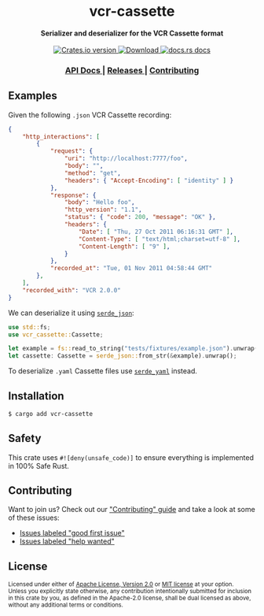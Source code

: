 <h1 align="center">vcr-cassette</h1>
<div align="center">
  <strong>
    Serializer and deserializer for the VCR Cassette format
  </strong>
</div>

<br />

<div align="center">
  <!-- Crates version -->
  <a href="https://crates.io/crates/vcr-cassette">
    <img src="https://img.shields.io/crates/v/vcr-cassette.svg?style=flat-square"
    alt="Crates.io version" />
  </a>
  <!-- Downloads -->
  <a href="https://crates.io/crates/vcr-cassette">
    <img src="https://img.shields.io/crates/d/vcr-cassette.svg?style=flat-square"
      alt="Download" />
  </a>
  <!-- docs.rs docs -->
  <a href="https://docs.rs/vcr-cassette">
    <img src="https://img.shields.io/badge/docs-latest-blue.svg?style=flat-square"
      alt="docs.rs docs" />
  </a>
</div>

<div align="center">
  <h3>
    <a href="https://docs.rs/vcr-cassette">
      API Docs
    </a>
    <span> | </span>
    <a href="https://github.com/http-rs/vcr-cassette/releases">
      Releases
    </a>
    <span> | </span>
    <a href="https://github.com/http-rs/vcr-cassette/blob/master.github/CONTRIBUTING.md">
      Contributing
    </a>
  </h3>
</div>

## Examples

Given the following `.json` VCR Cassette recording:
```json
{
    "http_interactions": [
        {
            "request": {
                "uri": "http://localhost:7777/foo",
                "body": "",
                "method": "get",
                "headers": { "Accept-Encoding": [ "identity" ] }
            },
            "response": {
                "body": "Hello foo",
                "http_version": "1.1",
                "status": { "code": 200, "message": "OK" },
                "headers": {
                    "Date": [ "Thu, 27 Oct 2011 06:16:31 GMT" ],
                    "Content-Type": [ "text/html;charset=utf-8" ],
                    "Content-Length": [ "9" ],
                }
            },
            "recorded_at": "Tue, 01 Nov 2011 04:58:44 GMT"
        },
    ],
    "recorded_with": "VCR 2.0.0"
}
```

We can deserialize it using [`serde_json`](https://docs.rs/serde-json):

```rust
use std::fs;
use vcr_cassette::Cassette;

let example = fs::read_to_string("tests/fixtures/example.json").unwrap();
let cassette: Cassette = serde_json::from_str(&example).unwrap();
```

To deserialize `.yaml` Cassette files use
[`serde_yaml`](https://docs.rs/serde-yaml) instead.

## Installation
```sh
$ cargo add vcr-cassette
```

## Safety
This crate uses ``#![deny(unsafe_code)]`` to ensure everything is implemented in
100% Safe Rust.

## Contributing
Want to join us? Check out our ["Contributing" guide][contributing] and take a
look at some of these issues:

- [Issues labeled "good first issue"][good-first-issue]
- [Issues labeled "help wanted"][help-wanted]

[contributing]: https://github.com/http-rs/vcr-cassette/blob/master.github/CONTRIBUTING.md
[good-first-issue]: https://github.com/http-rs/vcr-cassette/labels/good%20first%20issue
[help-wanted]: https://github.com/http-rs/vcr-cassette/labels/help%20wanted

## License

<sup>
Licensed under either of <a href="LICENSE-APACHE">Apache License, Version
2.0</a> or <a href="LICENSE-MIT">MIT license</a> at your option.
</sup>

<br/>

<sub>
Unless you explicitly state otherwise, any contribution intentionally submitted
for inclusion in this crate by you, as defined in the Apache-2.0 license, shall
be dual licensed as above, without any additional terms or conditions.
</sub>
